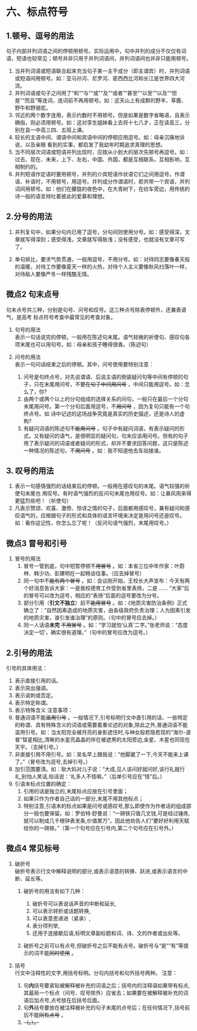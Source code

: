 # 六、标点符号

## 1.顿号、逗号的用法

句子内部并列词语之间的停顿用顿号。实际运用中，句中并列的成分不仅仅有词语，短语也较常见；顿号并非只用于并列词语间，并列词语间也并非只能用顿号。

1. 当并列词语或短语联合起来充当句子某一主干成分（即主谓宾）时，并列词语或短语间用顿号。如：亚马孙河、尼罗河、密西西比河和长江是世界四大河流。
2. 并列词语或句子之间用了“和”“与”“或”“及”“或者”“甚至”“以至”“以及”“但是”“而且”等连词，连词前不再用顿号。如：这天山上有成群的野羊、草鹿、野牛和野骆驼。
3. 邻近的两个数字连用，表示约数时不用顿号。但是如果是数字省略语，且表示确指，则必须用顿号。如：这对孪生姐妹看上去将十七八才，正在读高三，分别在县一中高三四、五班上课。
4. 较长的主语中间、谓语中间和宾语中间的停顿应用逗号。如：母亲沉痛地诉说，以及亲眼
看到的实事，都启发了我幼年时期追求真理的思想。
5. 当不同层次词语或短语并列出现时，应按从小到大的层次先顿号再逗号。如：过去、现在、未来，上下、左右，中国、外国，都是互相联系，互相影响，互相制约的。
6. 并列短语作定语时要用顿号，并列的介宾短语作状语它们之间用逗号。作谓语、补语时，不用顿号，用逗号。并列成分作谓语时，若共带一个宾语，并列词间用顿号。如：他们在朦胧的夜色中，在大青树下，在纺车旁边，用传统的诗一般的语言倾吐着彼此的爱慕和理想。

## 2.分号的用法

1. 并列复句中，如果分句内已用了逗号，分句间则使用分号。如：感受得深，文章就写得深刻；感受得浅，文章就写得肤浅；没有感受，也就没有文章可写了。

2. 单句排比，要求气势贯通，一般用逗号，不用分号。如：对待同志要像春天般的温暖，对待工作要像夏天一样的火热，对待个人主义要像秋风扫落叶一样，对待敌人要像严冬一样残酷无情。


## 微点2 句末点号

句末点号共三种，分别是句号、问号和叹号。这三种点号除表停顿外，还兼表语气，是高考
标点符号考查中最常见的考查对象。

1. 句号的用法    
表示一句话说完的停顿。一般用在陈述句末尾。语气轻微的祈使句、感叹句各项末尾也可以用句号。如：母亲和孩子睡得很香。（陈述句）

2. 问号的用法  
表示一句问话结束之后的停顿。其中，问号使用要特别注意：  
   1. 问号是句终点号，对先说谓语、后说主语的倒装疑问句等中间有停顿的句子，只在末尾用问号，不要~~在句子中间用问号~~ ，中间只能用逗号。如：怎么了，你?
   2. 由两个或两个以上的分句组成的选择关系的问句，一般只在最后一个分句末尾用问号。第一个分句后面用逗号，不~~用问号~~ ，因为复句只能有一个句终点号。如 诗中记述的这场战争究竟是真实的历史描述，还是诗人的虚构?
   3. 有疑问词语的陈述句不~~能用问号~~ 。句子中有疑问词语，有表示疑问的形式，又有疑问的语气，是很明显的疑问句，句末应该用问号。但有的句子用了表示疑问的词语或者疑问的形式，却并不要求回答问题，这只是陈述一种情况的陈述句，不~~用问号~~ 。如：我不知道他去车站接谁。

## 3. 叹号的用法

1. 表示一句感情强烈的话结束后的停顿。一般用在感叹句的末尾。语气较强的祈使句末尾也
用叹号。有时语气强烈的反问句末尾也用叹号。如：让暴风雨来得更猛烈些吧！（祈使句）
2. 凡表示赞颂、欢喜、激愤、惊讶之情的句子，后面都用感叹号，兼有疑问和感叹语气的，应根据句子的形式和具体的语言环境来决定是用问号还是叹号。如：看你这记性，你怎么忘了呢！（反问句语气强烈，末尾用叹号。）

## 微点3 冒号和引号

1. 冒号的用法
    1. 冒号一管到底，句中短暂停顿不~~用冒号~~ 。如：本省三位中年作家：叶蔚林、韩少功、彭建明在一起畅谈往事。（应去掉冒号）
    2. 同一句中不~~能有两个冒号~~ 。如：会议刚开始，王校长大声宣布：今天有两个好消息告诉大家：一是我校德育工作受到省里表扬，二是 …… “大家”后的冒号可以改为逗号，相应的“表扬”后面的逗号要改为分号。
    3. 部分引用（**引文不独立**）前不~~能用冒号~~ 。如：《地质灾害防治条例》正式确立了：“自然因素造成的地质灾害，由各级政府负责治理；人为因素引发的地质灾害，谁引发谁治理”的原则。（句中的冒号应去掉。）
    4. 同一人话语**未完** ~~不用冒号~~ 。如：“学习就怕‘认真’二字。”张老师说：“态度决定一切’，确实很有道理。”（句中的冒号应改为逗号。）

## 2.引号的用法

引号的具体用法：  
1. 表示直接引用的话。 
2. 表示突出强调。
3. 表示讽刺或否定。
4. 表示特定称谓。
5. 表示特殊含义
注意事项：
1. 普通词语不能~~滥用引号~~ 。一般情况下,引号标明行文中直引用的话、一些特定的称谓、具有特殊含义的词语或需要着重论述的对象,除此之外,普通词语不能滥用引号。如：当太阳完全被月亮的身影遮住时,与神女般若隐若现的“海尔-波普”彗星相比,清晰的水星亮晶晶的伴在被遮黑的太阳旁边,金星、木星也同现在天宇。（去掉引号。）
2. 非直接引用不用引号。如：吴名早上跟我说：“他脚崴了一下,今天不能来上课了。”（冒号改为逗号,去掉引号。）
3. 加引范围要清。如：耿大妈对儿子说：“大成,见人该问好就问好,该行礼就行礼,别怕人笑话,俗话说：‘礼多人不怪嘛。”（后单引号应在“怪”后。）
4. 引语末标点位置的确定：
   1. 引用的话是独立的,末尾标点应放在引号里面；
   2. 如果只作为作者自己话的一部分,末尾不用其他标点；
   3. 特别注意,引语末的标点如果是问号或感叹号,那么即使作为作者话的组成部分一般也要保留。如：罗伯特·舒曼说：“一磅铁只值几文钱,可是经过锤炼,就可以制成几千根钟表发条,价值累万”。因此他劝告人们“要好好利用天赋给你的一磅铁。”（第一个句号应在引号内,第二个句号应在引号外。）
   
   
## 微点4 常见标号

1. 破折号  
破折号表示行文中解释说明的部分,或表示语意的转换、跃进,或表示语言的中断、延长等。  

    1. 破折号的用法有如下几种：
       1. 破折号可以表说话声音的中断和延长,
       2. 可以表示转折或话题转换,
       3. 可以表意思递进（紧承）,
       4. 表分项列举,
       5. 还用于连接歇后语,标明文章副标题和词、诗、文的作者或出处等。

    2. 破折号之前可以有点号,但破折号之后不能有点号。破折号与“是”“有”等提示的词不能~~同时使用~~ 。
2. 括号  
行文中注释性的文字,用括号标明。分句内括号和句外括号两种。
注意：
   1. 句**内**括号要紧贴被解释被补充的词语之后；括号内的注释语如果带有标点,其最局一个标点（问号、叹号除外）应省去；如果要在被解释被补充的词语后加点号,点号放在后括号后面。
   2. 句**外**括号要放在被注释被补充的句子末尾的点号后；在任何情况下,括号前后不能~~同有点号~~ 。
   3. ~~（。）。~~

